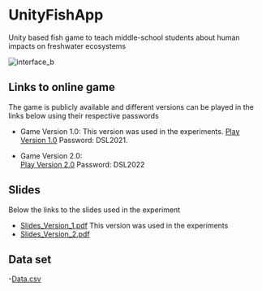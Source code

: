 # UnityFishApp
Unity based fish game to teach middle-school students about human impacts on freshwater ecosystems


![interface_b](https://user-images.githubusercontent.com/59177421/155619975-f607593d-22ba-421c-99e7-0d5b38c722a4.png)

## Links to online game

The game is publicly available and different versions can be played in the links below using their respective passwords

- Game Version 1.0: This version was used in the experiments. 
  [Play Version 1.0](https://play.unity.com/mg/other/fish-sim-test)
  Password: DSL2021.

 - Game Version 2.0:  
  [Play Version 2.0](https://play.unity.com/mg/other/fish-game-revisited)
  Password: DSL2022


## Slides
Below the links to the slides used in the experiment
- [Slides_Version_1.pdf](https://github.com/Dynamical-Systems-Laboratory/UnityFishApp/files/8137030/Slides_Version_1.pdf) This version was used in the experiments
- [Slides_Version_2.pdf](https://github.com/Dynamical-Systems-Laboratory/UnityFishApp/files/8137031/Slides_Version_2.pdf)

## Data set

-[Data.csv](https://github.com/Dynamical-Systems-Laboratory/UnityFishApp/files/8137054/Data.csv)
